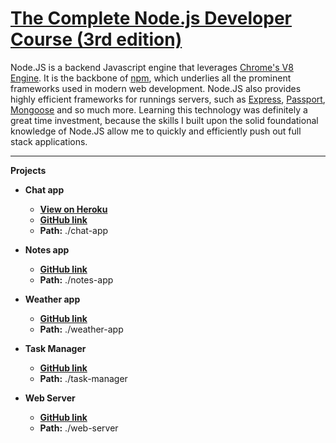 #   [The Complete Node.js Developer Course (3rd edition)](https://www.udemy.com/course/the-complete-nodejs-developer-course-2/)

Node.JS is a backend Javascript engine that leverages [Chrome's V8 Engine](https://v8.dev/). It is the backbone of [npm](https://www.npmjs.com/), which underlies all the prominent frameworks used in modern web development. Node.JS also provides highly efficient frameworks for runnings servers, such as [Express](https://expressjs.com/), [Passport](http://www.passportjs.org/), [Mongoose](https://mongoosejs.com/) and so much more. Learning this technology was definitely a great time investment, because the skills I built upon the solid foundational knowledge of Node.JS allow me to quickly and efficiently push out full stack applications.

---

**Projects**

-   **Chat app**
    -   **[View on Heroku](http://chat-app-robbyb97.herokuapp.com/)**
    -   **[GitHub link](https://github.com/RobbyB97/web-dev-bootcamp/tree/master/node/chat-app)**
    -   **Path:** ./chat-app

-   **Notes app**
    -   **[GitHub link](https://github.com/RobbyB97/web-dev-bootcamp/tree/master/node/notes-app)**
    -   **Path:** ./notes-app

-   **Weather app**
    -   **[GitHub link](https://github.com/RobbyB97/web-dev-bootcamp/tree/master/node/weather-app)**
    -   **Path:** ./weather-app

-   **Task Manager**
    -   **[GitHub link](https://github.com/RobbyB97/web-dev-bootcamp/tree/master/node/task-manager)**
    -   **Path:** ./task-manager

-   **Web Server**
    -   **[GitHub link](https://github.com/RobbyB97/web-dev-bootcamp/tree/master/node/web-server)**
    -   **Path:** ./web-server